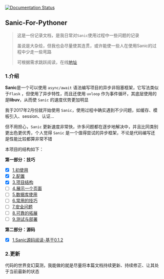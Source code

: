 [![Documentation Status](https://readthedocs.org/projects/sanic-for-pythoner/badge/?version=latest)](http://sanic-for-pythoner.readthedocs.io/zh_CN/latest)

## Sanic-For-Pythoner

> 这是一份记录文档，是我日常对`Sanic`使用过程中一些问题的记录
>
> 虽说是大杂烩，但我也会尽量使其连贯，或许能使一些人在使用Sanic的过程中少走一些弯路
>
> 可根据需求跳跃阅读，在线[地址](http://sanic-for-pythoner.readthedocs.io/zh_CN/latest)

### 1.介绍

**Sanic**是一个可以使用 `async/await` 语法编写项目的异步非阻塞框架，它写法类似于`Flask` ，但使用了异步特性，而且还使用 `uvloop` 作为事件循环，其底层使用的是**libuv**，从而使 `Sanic` 的速度优势更加明显

我于2017年2月份就开始使用 `Sanic`，使用过程中确实遇到不少问题，如缓存、模板引入、session、认证...

但不用担心，`Sanic` 更新速度非常快，许多问题都在逐步地解决中，并且比同类别更出色更优秀，个人觉得 `Sanic` 是一个值得尝试的异步框架，不论是代码编写还是性能比较都算非常不错

本项目的结构如下：

**第一部分：技巧**

- [x] [1.初使用](./docs/part1/1.初使用.md) 			
- [x] [2.配置](./docs/part1/2.配置.md)             
- [x] [3.项目结构](./docs/part1/3.项目结构.md)
- [ ] [4.展示一个页面](./docs/part1/4.展示一个页面.md)
- [ ] [5.数据库使用](./docs/part1/5.数据库使用.md)
- [ ] [6.常用的技巧](./docs/part1/6.常用的技巧.md)
- [ ] [7.安全问题](./docs/part1/7.安全问题.md)
- [ ] [8.可靠的拓展](./docs/part1/8.可靠的拓展.md)
- [ ] [9.测试与部署](./docs/part1/9.测试与部署.md)

**第二部分：源码**

- [x] [1.Sanic源码阅读-基于0.1.2](./docs/part2/1.Sanic源码阅读-基于0.1.2.md) 	

### 2.更新

代码的世界变幻莫测，我能做的就是尽量将本篇文档持续更新、持续修正、让其处于当前最新的状态
